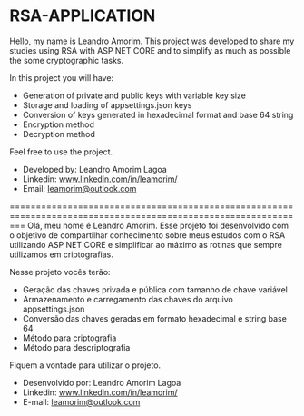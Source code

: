 # RSA-APPLICATION

Hello, my name is Leandro Amorim. This project was developed to share my studies using RSA with ASP NET CORE and to simplify as much as possible the some cryptographic tasks.

In this project you will have:

- Generation of private and public keys with variable key size
- Storage and loading of appsettings.json keys
- Conversion of keys generated in hexadecimal format and base 64 string
- Encryption method
- Decryption method

Feel free to use the project.

- Developed by: Leandro Amorim Lagoa
- Linkedin: www.linkedin.com/in/leamorim/
- Email: leamorim@outlook.com

===============================================================================================================
Olá, meu nome é Leandro Amorim.
Esse projeto foi desenvolvido com o objetivo de compartilhar conhecimento sobre meus estudos com o RSA utilizando ASP NET CORE e simplificar ao máximo as rotinas que sempre utilizamos em criptografias. 

Nesse projeto vocês terão:
- Geração das chaves privada e pública com tamanho de chave variável
- Armazenamento e carregamento das chaves do arquivo appsettings.json
- Conversão das chaves geradas em formato hexadecimal e string base 64
- Método para criptografia
- Método para descriptografia

Fiquem a vontade para utilizar o projeto.

 * Desenvolvido por: Leandro Amorim Lagoa
 * Linkedin: www.linkedin.com/in/leamorim/
 * E-mail: leamorim@outlook.com
